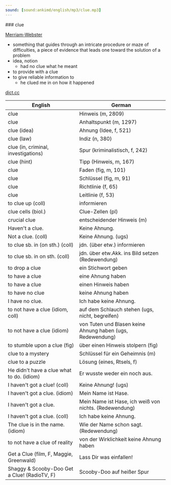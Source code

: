 ```yaml
---
sound: [sound:ankimd/english/mp3/clue.mp3]
---
```


\### clue

[Merriam-Webster](https://www.merriam-webster.com/dictionary/clue)

- something that guides through an intricate procedure or maze of difficulties, a piece of evidence that leads one toward the solution of a problem
- idea, notion
    - had no clue what he meant
- to provide with a clue
- to give reliable information to
    - he clued me in on how it happened

[dict.cc](https://www.dict.cc/clue)

| English        | German       |
| -------------- | ------------ |
| clue | Hinweis (m, 2809) |
| clue | Anhaltspunkt (m, 1297) |
| clue (idea) | Ahnung (Idee, f, 521) |
| clue (law) | Indiz (n, 380) |
| clue (in, criminal, investigations) | Spur (kriminalistisch, f, 242) |
| clue (hint) | Tipp (Hinweis, m, 167) |
| clue | Faden (fig, m, 101) |
| clue | Schlüssel (fig, m, 91) |
| clue | Richtlinie (f, 65) |
| clue | Leitlinie (f, 53) |
| to clue up (coll) | informieren |
| clue cells (biol.) | Clue-Zellen (pl) |
| crucial clue | entscheidender Hinweis (m) |
| Haven't a clue. | Keine Ahnung. |
| Not a clue. (coll) | Keine Ahnung. (ugs) |
| to clue sb. in (on sth.) (coll) | jdn. (über etw.) informieren |
| to clue sb. in on sth. (coll) | jdn. über etw.Akk. ins Bild setzen (Redewendung) |
| to drop a clue | ein Stichwort geben |
| to have a clue | eine Ahnung haben |
| to have a clue | einen Hinweis haben |
| to have no clue | keine Ahnung haben |
| I have no clue. | Ich habe keine Ahnung. |
| to not have a clue (idiom, coll) | auf dem Schlauch stehen (ugs, nicht, begreifen) |
| to not have a clue (idiom) | von Tuten und Blasen keine Ahnung haben (ugs, Redewendung) |
| to stumble upon a clue (fig) | über einen Hinweis stolpern (fig) |
| clue to a mystery | Schlüssel für ein Geheimnis (m) |
| clue to a puzzle | Lösung (eines, Rtsels, f) |
| He didn't have a clue what to do. (idiom) | Er wusste weder ein noch aus. |
| I haven't got a clue! (coll) | Keine Ahnung! (ugs) |
| I haven't got a clue. (idiom) | Mein Name ist Hase. |
| I haven't got a clue. | Mein Name ist Hase, ich weiß von nichts. (Redewendung) |
| I haven't got a clue. (coll) | Ich habe keine Ahnung. |
| The clue is in the name. (idiom) | Wie der Name schon sagt. (Redewendung) |
| to not have a clue of reality | von der Wirklichkeit keine Ahnung haben |
| Get a Clue (film, F, Maggie, Greenwald) | Lass Dir was einfallen! |
| Shaggy & Scooby-Doo Get a Clue! (RadioTV, F) | Scooby-Doo auf heißer Spur |
